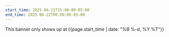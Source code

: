 ```yaml
---
start_time: 2025-06-21T15:00:00-05:00
end_time: 2025-06-22T00:00:00-05:00
---
```


This banner only shows up at {{page.start_time | date: "%B %-d, %Y %T"}}
